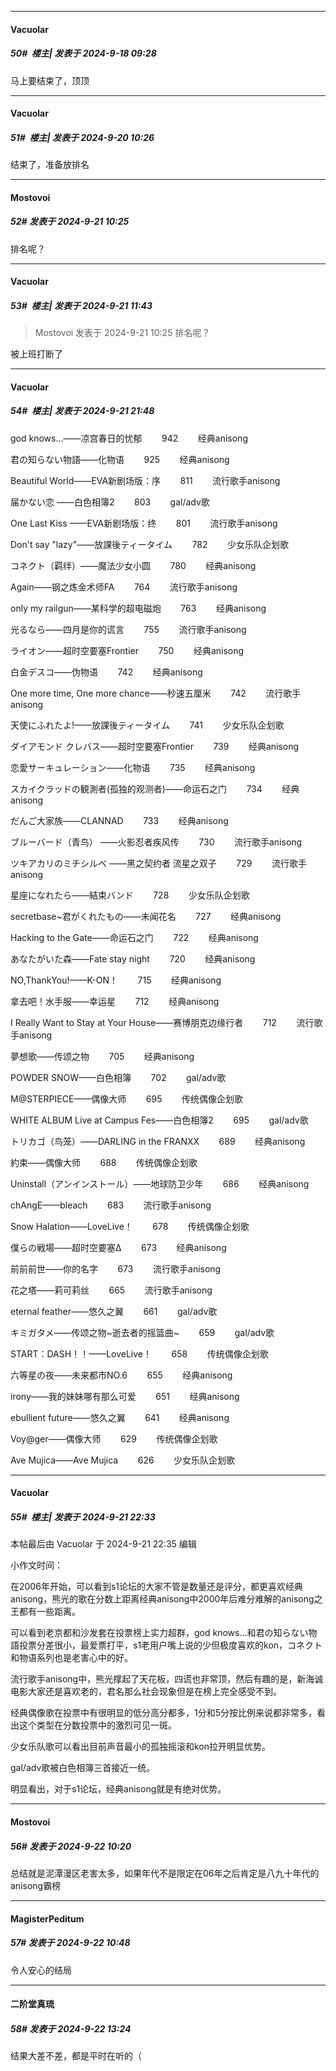 ﻿
*****

####  Vacuolar  
##### 50#         楼主| 发表于 2024-9-18 09:28

马上要结束了，顶顶


*****

####  Vacuolar  
##### 51#         楼主| 发表于 2024-9-20 10:26

结束了，准备放排名


*****

####  Mostovoi  
##### 52#       发表于 2024-9-21 10:25

排名呢？


*****

####  Vacuolar  
##### 53#         楼主| 发表于 2024-9-21 11:43

<blockquote>Mostovoi 发表于 2024-9-21 10:25
排名呢？</blockquote>
被上班打断了


*****

####  Vacuolar  
##### 54#         楼主| 发表于 2024-9-21 21:48

god knows…——凉宫春日的忧郁        942        经典anisong

君の知らない物語——化物语        925        经典anisong

Beautiful World——EVA新剧场版：序        811        流行歌手anisong

届かない恋 ——白色相簿2        803        gal/adv歌

One Last Kiss ——EVA新剧场版：终        801        流行歌手anisong

Don't say "lazy"——放課後ティータイム        782        少女乐队企划歌

コネクト（羁绊）——魔法少女小圆        780        经典anisong

Again——钢之炼金术师FA        764        流行歌手anisong

only my railgun——某科学的超电磁炮        763        经典anisong

光るなら——四月是你的谎言        755        流行歌手anisong

ライオン——超时空要塞Frontier        750        经典anisong

白金デスコ——伪物语        742        经典anisong

One more time, One more chance——秒速五厘米        742        流行歌手anisong

天使にふれたよ!——放課後ティータイム        741        少女乐队企划歌

ダイアモンド クレバス——超时空要塞Frontier        739        经典anisong

恋愛サーキュレーション——化物语        735        经典anisong

スカイクラッドの観測者(孤独的观测者)——命运石之门        734        经典anisong

だんご大家族——CLANNAD        733        经典anisong

ブルーバード（青鸟） ——火影忍者疾风传        730        流行歌手anisong

ツキアカリのミチシルベ ——黑之契约者 流星之双子        729        流行歌手anisong

星座になれたら——結束バンド        728        少女乐队企划歌

secretbase~君がくれたもの——未闻花名        727        经典anisong

Hacking to the Gate——命运石之门        722        经典anisong

あなたがいた森——Fate stay night        720        经典anisong

NO,ThankYou!——K-ON！        715        经典anisong

拿去吧！水手服——幸运星        712        经典anisong

I Really Want to Stay at Your House——赛博朋克边缘行者        712        流行歌手anisong

夢想歌——传颂之物        705        经典anisong

POWDER SNOW——白色相簿        702        gal/adv歌

M@STERPIECE——偶像大师        695        传统偶像企划歌

WHITE ALBUM Live at Campus Fes——白色相簿2        695        gal/adv歌

トリカゴ（鸟笼）——DARLING in the FRANXX        689        经典anisong

約束——偶像大师        688        传统偶像企划歌

Uninstall（アンインストール）——地球防卫少年        686        经典anisong

chAngE——bleach        683        流行歌手anisong

Snow Halation——LoveLive！        678        传统偶像企划歌

僕らの戦場——超时空要塞Δ        673        经典anisong

前前前世——你的名字        673        流行歌手anisong

花之塔——莉可莉丝        665        流行歌手anisong

eternal feather——悠久之翼        661        gal/adv歌

キミガタメ——传颂之物~逝去者的摇篮曲~        659        gal/adv歌

START：DASH！！——LoveLive！        658        传统偶像企划歌

六等星の夜——未来都市NO.6        655        经典anisong

irony——我的妹妹哪有那么可爱        651        经典anisong

ebullient future——悠久之翼        641        经典anisong

Voy@ger——偶像大师        629        传统偶像企划歌

Ave Mujica——Ave Mujica        626        少女乐队企划歌


*****

####  Vacuolar  
##### 55#         楼主| 发表于 2024-9-21 22:33

 本帖最后由 Vacuolar 于 2024-9-21 22:35 编辑 

小作文时间：

在2006年开始，可以看到s1论坛的大家不管是数量还是评分，都更喜欢经典anisong，熊光的歌在分数上距离经典anisong中2000年后难分难解的anisong之王都有一些距离。

可以看到老京都和沙发套在投票榜上实力超群，god knows…和君の知らない物語投票分差很小，最爱票打平，s1老用户嘴上说的少但极度喜欢的kon，コネクト和物语系列也是老害心中的好。

流行歌手anisong中，熊光撑起了天花板，四谎也非常顶，然后有趣的是，新海诚电影大家还是喜欢老的，君名那么社会现象但是在榜上完全感受不到。

经典偶像歌在投票中有很明显的低分高分都多，1分和5分按比例来说都非常多，看出这个类型在分数投票中的激烈可见一斑。

少女乐队歌可以看出目前声音最小的孤独摇滚和kon拉开明显优势。

gal/adv歌被白色相簿三首接近一统。

明显看出，对于s1论坛，经典anisong就是有绝对优势。


*****

####  Mostovoi  
##### 56#       发表于 2024-9-22 10:20

总结就是泥潭漫区老害太多，如果年代不是限定在06年之后肯定是八九十年代的anisong霸榜


*****

####  MagisterPeditum  
##### 57#       发表于 2024-9-22 10:48

令人安心的结局


*****

####  二阶堂真琉  
##### 58#       发表于 2024-9-22 13:24

结果大差不差，都是平时在听的（

